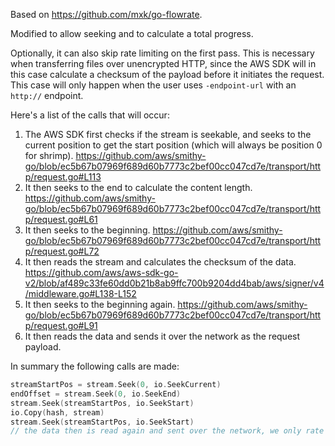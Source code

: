 Based on https://github.com/mxk/go-flowrate.

Modified to allow seeking and to calculate a total progress.

Optionally, it can also skip rate limiting on the first pass. This is necessary when transferring files over unencrypted HTTP, since the AWS SDK will in this case calculate a checksum of the payload before it initiates the request. This case will only happen when the user uses `-endpoint-url` with an `http://` endpoint.

Here's a list of the calls that will occur:

1. The AWS SDK first checks if the stream is seekable, and seeks to the current position to get the start position (which will always be position 0 for shrimp). https://github.com/aws/smithy-go/blob/ec5b67b07969f689d60b7773c2bef00cc047cd7e/transport/http/request.go#L113
2. It then seeks to the end to calculate the content length. https://github.com/aws/smithy-go/blob/ec5b67b07969f689d60b7773c2bef00cc047cd7e/transport/http/request.go#L61
3. It then seeks to the beginning. https://github.com/aws/smithy-go/blob/ec5b67b07969f689d60b7773c2bef00cc047cd7e/transport/http/request.go#L72
4. It then reads the stream and calculates the checksum of the data. https://github.com/aws/aws-sdk-go-v2/blob/af489c33fe60dd0b21b8ab9ffc700b9204dd4bab/aws/signer/v4/middleware.go#L138-L152
5. It then seeks to the beginning again. https://github.com/aws/smithy-go/blob/ec5b67b07969f689d60b7773c2bef00cc047cd7e/transport/http/request.go#L91
6. It then reads the data and sends it over the network as the request payload.

In summary the following calls are made:

```go
streamStartPos = stream.Seek(0, io.SeekCurrent)
endOffset = stream.Seek(0, io.SeekEnd)
stream.Seek(streamStartPos, io.SeekStart)
io.Copy(hash, stream)
stream.Seek(streamStartPos, io.SeekStart)
// the data then is read again and sent over the network, we only rate limit starting here
```
